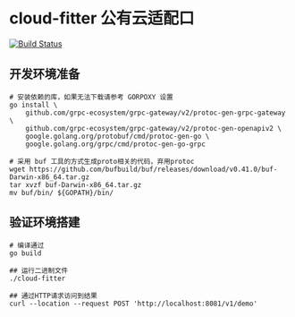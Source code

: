 # cloud-fitter 公有云适配口

[![Build Status](https://travis-ci.com/cloud-fitter/cloud-fitter.svg?branch=master)](https://travis-ci.com/cloud-fitter/cloud-fitter)

## 开发环境准备

```shell script
# 安装依赖的库，如果无法下载请参考 GORPOXY 设置
go install \
    github.com/grpc-ecosystem/grpc-gateway/v2/protoc-gen-grpc-gateway \
    github.com/grpc-ecosystem/grpc-gateway/v2/protoc-gen-openapiv2 \
    google.golang.org/protobuf/cmd/protoc-gen-go \
    google.golang.org/grpc/cmd/protoc-gen-go-grpc

# 采用 buf 工具的方式生成proto相关的代码，弃用protoc
wget https://github.com/bufbuild/buf/releases/download/v0.41.0/buf-Darwin-x86_64.tar.gz
tar xvzf buf-Darwin-x86_64.tar.gz
mv buf/bin/ ${GOPATH}/bin/
```

## 验证环境搭建

```shell script
# 编译通过
go build 

## 运行二进制文件
./cloud-fitter

## 通过HTTP请求访问到结果
curl --location --request POST 'http://localhost:8081/v1/demo'
```

